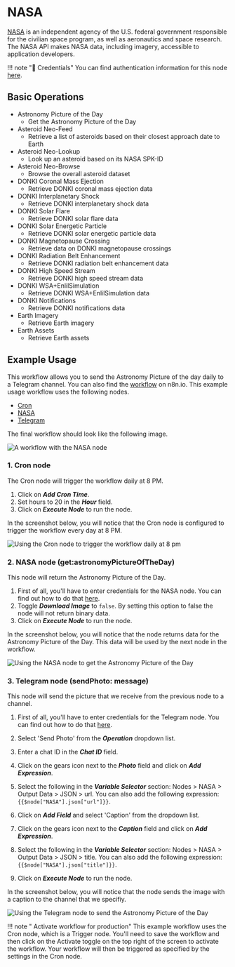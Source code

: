 # NASA

[NASA](https://nasa.gov/) is an independent agency of the U.S. federal government responsible for the civilian space program, as well as aeronautics and space research. The NASA API makes NASA data, including imagery, accessible to application developers.

!!! note "🔑 Credentials"
    You can find authentication information for this node [here](/integrations/credentials/nasa/).


## Basic Operations

* Astronomy Picture of the Day
    * Get the Astronomy Picture of the Day
* Asteroid Neo-Feed
    * Retrieve a list of asteroids based on their closest approach date to Earth
* Asteroid Neo-Lookup
    * Look up an asteroid based on its NASA SPK-ID
* Asteroid Neo-Browse
    * Browse the overall asteroid dataset
* DONKI Coronal Mass Ejection
    * Retrieve DONKI coronal mass ejection data
* DONKI Interplanetary Shock
    * Retrieve DONKI interplanetary shock data
* DONKI Solar Flare
    * Retrieve DONKI solar flare data
* DONKI Solar Energetic Particle
    * Retrieve DONKI solar energetic particle data
* DONKI Magnetopause Crossing
    * Retrieve data on DONKI magnetopause crossings
* DONKI Radiation Belt Enhancement
    * Retrieve DONKI radiation belt enhancement data
* DONKI High Speed Stream
    * Retrieve DONKI high speed stream data
* DONKI WSA+EnlilSimulation
    * Retrieve DONKI WSA+EnlilSimulation data
* DONKI Notifications
    * Retrieve DONKI notifications data
* Earth Imagery
    * Retrieve Earth imagery
* Earth Assets
    * Retrieve Earth assets

## Example Usage

This workflow allows you to send the Astronomy Picture of the day daily to a Telegram channel. You can also find the [workflow](https://n8n.io/workflows/828) on n8n.io. This example usage workflow uses the following nodes.
- [Cron](/integrations/core-nodes/n8n-nodes-base.cron/)
- [NASA]()
- [Telegram](/integrations/nodes/n8n-nodes-base.telegram/)

The final workflow should look like the following image.

![A workflow with the NASA node](/_images/integrations/nodes/nasa/workflow.png)

### 1. Cron node

The Cron node will trigger the workflow daily at 8 PM.

1. Click on ***Add Cron Time***.
2. Set hours to 20 in the ***Hour*** field.
3. Click on ***Execute Node*** to run the node.

In the screenshot below, you will notice that the Cron node is configured to trigger the workflow every day at 8 PM.

![Using the Cron node to trigger the workflow daily at 8 pm](/_images/integrations/nodes/nasa/cron_node.png)

### 2. NASA node (get:astronomyPictureOfTheDay)

This node will return the Astronomy Picture of the Day.

1. First of all, you'll have to enter credentials for the NASA node. You can find out how to do that [here](/integrations/credentials/nasa/).
2. Toggle ***Download Image*** to `false`. By setting this option to false the node will not return binary data.
2. Click on ***Execute Node*** to run the node.

In the screenshot below, you will notice that the node returns data for the Astronomy Picture of the Day. This data will be used by the next node in the workflow.

![Using the NASA node to get the Astronomy Picture of the Day](/_images/integrations/nodes/nasa/nasa_node.png)

### 3. Telegram node (sendPhoto: message)

This node will send the picture that we receive from the previous node to a channel.

1. First of all, you'll have to enter credentials for the Telegram node. You can find out how to do that [here](/integrations/credentials/telegram/).
2. Select 'Send Photo' from the ***Operation*** dropdown list.
3. Enter a chat ID in the ***Chat ID*** field.
4. Click on the gears icon next to the ***Photo*** field and click on ***Add Expression***.

5. Select the following in the ***Variable Selector*** section: Nodes > NASA > Output Data > JSON > url. You can also add the following expression: `{{$node["NASA"].json["url"]}}`.
6. Click on ***Add Field*** and select 'Caption' from the dropdown list.
7. Click on the gears icon next to the ***Caption*** field and click on ***Add Expression***.
8. Select the following in the ***Variable Selector*** section: Nodes > NASA > Output Data > JSON > title. You can also add the following expression: `{{$node["NASA"].json["title"]}}`.
9. Click on ***Execute Node*** to run the node.


In the screenshot below, you will notice that the node sends the image with a caption to the channel that we specifiy.

![Using the Telegram node to send the Astronomy Picture of the Day](/_images/integrations/nodes/nasa/telegram_node.png)

!!! note " Activate workflow for production"
    This example workflow uses the Cron node, which is a Trigger node. You'll need to save the workflow and then click on the Activate toggle on the top right of the screen to activate the workflow. Your workflow will then be triggered as specified by the settings in the Cron node.

